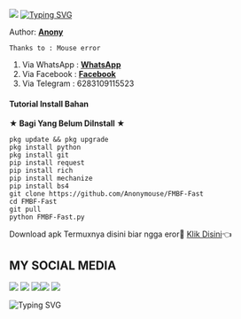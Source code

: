 ![](https://komarev.com/ghpvc/?username=VIRTEX&color=yellow)
[![Typing SVG](https://readme-typing-svg.herokuapp.com?duration=3000&lines=Hello+Word)](https://git.io/typing-svg)
>
Author: [**Anony**](https://github.com/Anonymouse)
> 
```
Thanks to : Mouse error
```
>
1. Via WhatsApp : [**WhatsApp**](https://wa.me/6283108115523)
2. Via Facebook : [**Facebook**](https://fb.me/Fazry)
3. Via Telegram : 6283109115523
>

#### Tutorial Install Bahan
**★ Bagi Yang Belum DiInstall ★**
>
```
pkg update && pkg upgrade
pkg install python
pkg install git
pip install request
pip install rich
pip install mechanize
pip install bs4
git clone https://github.com/Anonymouse/FMBF-Fast
cd FMBF-Fast
git pull
python FMBF-Fast.py
```
Download apk Termuxnya disini biar ngga eror🌟
[Klik Disini](https://www.mediafire.com/download/4tyiexsyaw48mop)👈
## MY SOCIAL MEDIA
[![](https://img.shields.io/badge/Github-black?logo=Github&logoColor=black&labelColor=white)](https://github.com/Pazrysablenk) [![](https://img.shields.io/badge/Twitter-blue?logo=Twitter&logoColor=White&labelColor=white)](https://mobile.twitter.com/fazrys)
[![](https://img.shields.io/badge/Facebook-blue?logo=Facebook&logoColor=blue&labelColor=white)](https://www.facebook.com/Fazry)[![](https://img.shields.io/badge/Instagram-red?logo=Instagram&logoColor=red&labelColor=white)](https://www.instagram.com/fazryS) [![](https://img.shields.io/badge/Whatsapp-CHAT-red?logo=Whatsapp&logoColor=Brightgreen&labelColor=white)](https://wa.me/6283109115523text=Asalamualaikum+kak+pajri+ganteng)

![Typing SVG](https://readme-typing-svg.herokuapp.com?lines=Selamat+Bersenang-senang....!+)

